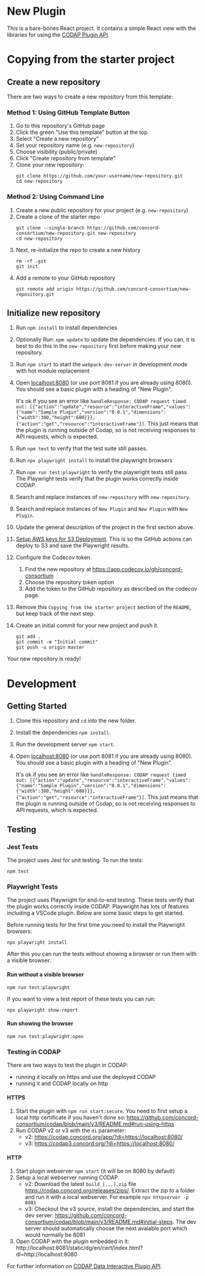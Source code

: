 # New Plugin

This is a bare-bones React project. It contains a simple React view with the libraries for using the [CODAP Plugin API](https://github.com/concord-consortium/codap/wiki/CODAP-Data-Interactive-Plugin-API).

# Copying from the starter project

## Create a new repository

There are two ways to create a new repository from this template:

### Method 1: Using GitHub Template Button
1. Go to this repository's GitHub page
2. Click the green "Use this template" button at the top
3. Select "Create a new repository"
4. Set your repository name (e.g. `new-repository`)
5. Choose visibility (public/private)
6. Click "Create repository from template"
7. Clone your new repository:
   ```
   git clone https://github.com/your-username/new-repository.git
   cd new-repository
   ```

### Method 2: Using Command Line
1. Create a new public repository for your project (e.g. `new-repository`)
2. Create a clone of the starter repo
    ```
    git clone --single-branch https://github.com/concord-consortium/new-repository.git new-repository
    cd new-repository
    ```
3. Next, re-initialize the repo to create a new history
    ```
    rm -rf .git
    git init
    ```
4. Add a remote to your GitHub repository
    ```
    git remote add origin https://github.com/concord-consortium/new-repository.git
    ```

## Initialize new repository

1. Run `npm install` to install dependencies
2. Optionally Run: `npm update` to update the dependencies. If you can, it is best to do this in the `new-repository` first before making your new repository.
3. Run `npm start` to start the `webpack-dev-server` in development mode with hot module replacement
4. Open [localhost:8080](http://localhost:8080) (or use port 8081 if you are already using 8080). You should see a basic plugin with a heading of "New Plugin".

   It's ok if you see an error like `handleResponse: CODAP request timed out: [{"action":"update","resource":"interactiveFrame","values":{"name":"Sample Plugin","version":"0.0.1","dimensions":{"width":380,"height":680}}},{"action":"get","resource":"interactiveFrame"}]`. This just means that the plugin is running outside of Codap, so is not receiving responses to API requests, which is expected.
5. Run `npm test` to verify that the test suite still passes.
6. Run `npx playwright install` to install the playwright browsers
7. Run `npm run test:playwright` to verify the playwright tests still pass. The Playwright tests verify that the plugin works correctly inside CODAP.
8. Search and replace instances of `new-repository` with `new-repository`.
9. Search and replace instances of `New Plugin` and `New Plugin` with `New Plugin`.
10. Update the general description of the project in the first section above.
11. [Setup AWS keys for S3 Deployment](https://docs.google.com/document/d/1VqEwnHcmv5EnGq4fQI7l6zur_rV4F-BdKYEy4LdDjY4/edit?pli=1&tab=t.0). This is so the GitHub actions can deploy to S3 and save the Playwright results.
12. Configure the Codecov token.
    1. Find the new repository at https://app.codecov.io/gh/concord-consortium
    2. Choose the repository token option
    3. Add the token to the GitHub repository as described on the codecov page.
13. Remove this `Copying from the starter project` section of the `README`, but keep track of the next step.
14. Create an initial commit for your new project and push it.
    ```
    git add .
    git commit -m "Initial commit"
    git push -u origin master
    ```

Your new repository is ready!

# Development

## Getting Started
1. Clone this repository and `cd` into the new folder.
2. Install the dependencies `npm install`.
3. Run the development server `npm start`.
4. Open [localhost:8080](http://localhost:8080) (or use port 8081 if you are already using 8080). You should see a basic plugin with a heading of "New Plugin".

   It's ok if you see an error like `handleResponse: CODAP request timed out: [{"action":"update","resource":"interactiveFrame","values":{"name":"Sample Plugin","version":"0.0.1","dimensions":{"width":380,"height":680}}},{"action":"get","resource":"interactiveFrame"}]`. This just means that the plugin is running outside of Codap, so is not receiving responses to API requests, which is expected.

## Testing

### Jest Tests
The project uses Jest for unit testing. To run the tests:
```
npm test
```

### Playwright Tests
The project uses Playwright for end-to-end testing. These tests verify that the plugin works correctly inside CODAP. Playwright has lots of features including a VSCode plugin. Below are some basic steps to get started.

Before running tests for the first time you need to install the Playwright browsers:
```
npx playwright install
```

After this you can run the tests without showing a browser or run them with a visible browser.

#### Run without a visible browser
```
npm run test:playwright
```
If you want to view a test report of these tests you can run:
```
npx playwright show-report
```
#### Run showing the browser
```
npm run test:playwright:open
```

### Testing in CODAP

There are two ways to test the plugin in CODAP:
- running it locally on https and use the deployed CODAP
- running it and CODAP locally on http

#### HTTPS
1. Start the plugin with `npm run start:secure`. You need to first setup a local http certificate if you haven't done so: https://github.com/concord-consortium/codap/blob/main/v3/README.md#run-using-https
2. Run CODAP v2 or v3 with the `di` parameter:
    - v2: https://codap.concord.org/app/?di=https://localhost:8080/
    - v3: https://codap3.concord.org/?di=https://localhost:8080/

#### HTTP
1. Start plugin webserver `npm start` (it will be on 8080 by default)
2. Setup a local webserver running CODAP.
    - v2: Download the latest `build_[...].zip` file https://codap.concord.org/releases/zips/. Extract the zip to a folder and run it with a local webserver. For example `npx httpserver -p 8081`
    - v3: Checkout the v3 source, install the dependencies, and start the dev server: https://github.com/concord-consortium/codap/blob/main/v3/README.md#initial-steps. The dev server should automatically choose the next avaiable port which would normally be 8081
3. Open CODAP with the plugin embedded in it: http://localhost:8081/static/dg/en/cert/index.html?di=http://localhost:8080

For further information on [CODAP Data Interactive Plugin API](https://github.com/concord-consortium/codap/wiki/CODAP-Data-Interactive-Plugin-API).